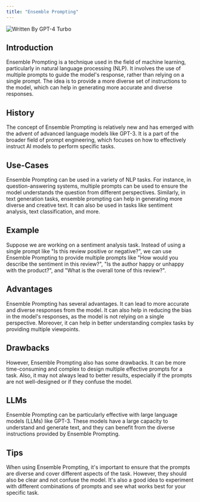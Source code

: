 ```yaml
---
title: "Ensemble Prompting"
---
```


![Written By GPT-4 Turbo](https://img.shields.io/badge/Written%20By-GPT--4%20Turbo-5A5A5A?style=for-the-badge&logo=openai&logoColor=white)

## Introduction

Ensemble Prompting is a technique used in the field of machine learning, particularly in natural language processing (NLP). It involves the use of multiple prompts to guide the model's response, rather than relying on a single prompt. The idea is to provide a more diverse set of instructions to the model, which can help in generating more accurate and diverse responses.

## History

The concept of Ensemble Prompting is relatively new and has emerged with the advent of advanced language models like GPT-3. It is a part of the broader field of prompt engineering, which focuses on how to effectively instruct AI models to perform specific tasks.

## Use-Cases

Ensemble Prompting can be used in a variety of NLP tasks. For instance, in question-answering systems, multiple prompts can be used to ensure the model understands the question from different perspectives. Similarly, in text generation tasks, ensemble prompting can help in generating more diverse and creative text. It can also be used in tasks like sentiment analysis, text classification, and more.

## Example

Suppose we are working on a sentiment analysis task. Instead of using a single prompt like "Is this review positive or negative?", we can use Ensemble Prompting to provide multiple prompts like "How would you describe the sentiment in this review?", "Is the author happy or unhappy with the product?", and "What is the overall tone of this review?".

## Advantages

Ensemble Prompting has several advantages. It can lead to more accurate and diverse responses from the model. It can also help in reducing the bias in the model's responses, as the model is not relying on a single perspective. Moreover, it can help in better understanding complex tasks by providing multiple viewpoints.

## Drawbacks

However, Ensemble Prompting also has some drawbacks. It can be more time-consuming and complex to design multiple effective prompts for a task. Also, it may not always lead to better results, especially if the prompts are not well-designed or if they confuse the model.

## LLMs

Ensemble Prompting can be particularly effective with large language models (LLMs) like GPT-3. These models have a large capacity to understand and generate text, and they can benefit from the diverse instructions provided by Ensemble Prompting.

## Tips

When using Ensemble Prompting, it's important to ensure that the prompts are diverse and cover different aspects of the task. However, they should also be clear and not confuse the model. It's also a good idea to experiment with different combinations of prompts and see what works best for your specific task.